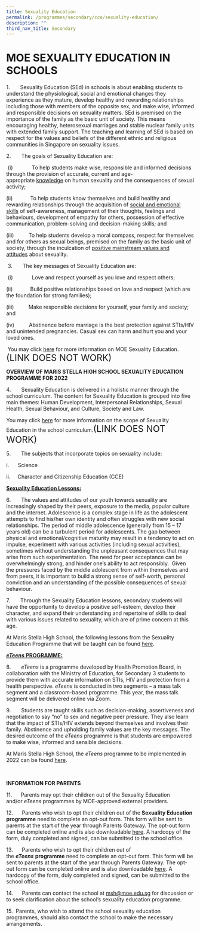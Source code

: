 ```yaml
---
title: Sexuality Education
permalink: /programmes/secondary/cce/sexuality-education/
description: ""
third_nav_title: Secondary
---
```

# MOE SEXUALITY EDUCATION IN SCHOOLS


1.       Sexuality Education (SEd) in schools is about enabling students to understand the physiological, social and emotional changes they experience as they mature, develop healthy and rewarding relationships including those with members of the opposite sex, and make wise, informed and responsible decisions on sexuality matters. SEd is premised on the importance of the family as the basic unit of society. This means encouraging healthy, heterosexual marriages and stable nuclear family units with extended family support. The teaching and learning of SEd is based on respect for the values and beliefs of the different ethnic and religious communities in Singapore on sexuality issues.

  

2.       The goals of Sexuality Education are:  

 (i)             To help students make wise, responsible and informed decisions through the provision of accurate, current and age-appropriate <u>knowledge</u> on human sexuality and the consequences of sexual activity;

(ii)            To help students know themselves and build healthy and rewarding relationships through the acquisition of <u>social and emotional skills</u> of self-awareness, management of their thoughts, feelings and behaviours, development of empathy for others, possession of effective communication, problem-solving and decision-making skills; and

(iii)          To help students develop a moral compass, respect for themselves and for others as sexual beings, premised on the family as the basic unit of society, through the inculcation of <u>positive mainstream values and attitudes</u> about sexuality.

 3.       The key messages of Sexuality Education are:

 (i)             Love and respect yourself as you love and respect others;

(ii)            Build positive relationships based on love and respect (which are the foundation for strong families);

(iii)          Make responsible decisions for yourself, your family and society; and

(iv)          Abstinence before marriage is the best protection against STIs/HIV and unintended pregnancies. Casual sex can harm and hurt you and your loved ones.

 You may click [here](https://www.moe.gov.sg/education/programmes/social-and-emotional-learning/sexuality-education) for more information on MOE Sexuality Education. <font size=5>(LINK DOES NOT WORK)</font>

**OVERVIEW OF MARIS STELLA HIGH SCHOOL SEXUALITY EDUCATION PROGRAMME FOR 2022**

4.       Sexuality Education is delivered in a holistic manner through the school curriculum. The content for Sexuality Education is grouped into five main themes: Human Development, Interpersonal Relationships, Sexual Health, Sexual Behaviour, and Culture, Society and Law.

You may click [here](https://www.moe.gov.sg/education/programmes/social-and-emotional-learning/sexuality-education/scope-and-teaching-approach-of-sexuality-education-in-schools) for more information on the scope of Sexuality Education in the school curriculum.<font size=5>(LINK DOES NOT WORK)</font>

5.       The subjects that incorporate topics on sexuality include:

i.      Science

ii.     Character and Citizenship Education (CCE)

**<u>Sexuality Education Lessons:</u>**

6.       The values and attitudes of our youth towards sexuality are increasingly shaped by their peers, exposure to the media, popular culture and the internet. Adolescence is a complex stage in life as the adolescent attempts to find his/her own identity and often struggles with new social relationships. The period of middle adolescence (generally from 15 – 17 years old) can be a turbulent period for adolescents. The gap between physical and emotional/cognitive maturity may result in a tendency to act on impulse, experiment with various activities (including sexual activities), sometimes without understanding the unpleasant consequences that may arise from such experimentation. The need for peer acceptance can be overwhelmingly strong, and hinder one’s ability to act responsibly.  Given the pressures faced by the middle adolescent from within themselves and from peers, it is important to build a strong sense of self-worth, personal conviction and an understanding of the possible consequences of sexual behaviour.

7.       Through the Sexuality Education lessons, secondary students will have the opportunity to develop a positive self-esteem, develop their character, and expand their understanding and repertoire of skills to deal with various issues related to sexuality, which are of prime concern at this age.  

At Maris Stella High School, the following lessons from the Sexuality Education Programme that will be taught can be found [here](/files/Sexuality%20Education/Secondary/MSHS%20Sexuality%20Education%20Programme%202022.pdf).  
  
  

**<u>_eTeens_** **PROGRAMME:</u>**

8.       _eTeens_ is a programme developed by Health Promotion Board, in collaboration with the Ministry of Education, for Secondary 3 students to provide them with accurate information on STIs, HIV and protection from a health perspective. _eTeens_ is conducted in two segments – a mass talk segment and a classroom-based programme. This year, the mass talk segment will be delivered online via Zoom.

9.       Students are taught skills such as decision-making, assertiveness and negotiation to say “no” to sex and negative peer pressure. They also learn that the impact of STIs/HIV extends beyond themselves and involves their family. Abstinence and upholding family values are the key messages. The desired outcome of the _eTeens_ programme is that students are empowered to make wise, informed and sensible decisions.

At Maris Stella High School, the _eTeens_ programme to be implemented in 2022 can be found [here](/files/Sexuality%20Education/Secondary/MSHS%20ETeens%20Programme%202022.pdf). 

   

**INFORMATION FOR PARENTS**

11.      Parents may opt their children out of the Sexuality Education and/or _eTeens_ programmes by MOE-approved external providers.

12.      Parents who wish to opt their children out of the **Sexuality Education programme** need to complete an opt-out form. This form will be sent to parents at the start of the year through Parents Gateway. The opt-out form can be completed online and is also downloadable [here](/files/Sexuality%20Education/Secondary/SED%20Opt-Out%20Form%20A%202022.pdf). A hardcopy of the form, duly completed and signed, can be submitted to the school office.

13.      Parents who wish to opt their children out of the **_eTeens_** **programme** need to complete an opt-out form. This form will be sent to parents at the start of the year through Parents Gateway. The opt-out form can be completed online and is also downloadable [here](/files/Sexuality%20Education/Secondary/eTeens%20Parents%20Opt-out%20Form%20Form%20B%20-%20Only%20for%20S3s.pdf). A hardcopy of the form, duly completed and signed, can be submitted to the school office.  

14.      Parents can contact the school at [msh@moe.edu.sg](mailto:msh@moe.edu.sg) for discussion or to seek clarification about the school’s sexuality education programme.  

15.  Parents, who wish to attend the school sexuality education programmes, should also contact the school to make the necessary arrangements.

